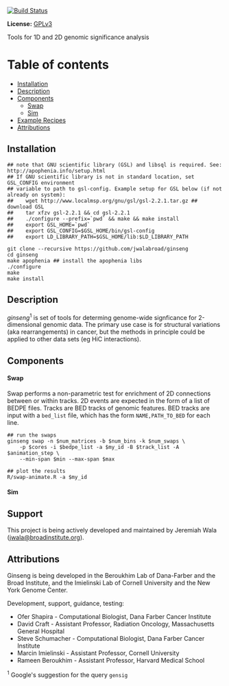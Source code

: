 [![Build Status](https://travis-ci.org/walaj/ginseng.svg?branch=master)](https://travis-ci.org/walaj/ginseng)

**License:** [GPLv3][license]

Tools for 1D and 2D genomic significance analysis

Table of contents
=================

  * [Installation](#installation)
  * [Description](#description)
  * [Components](#components)
    * [Swap](#swap)
    * [Sim](#sim)
  * [Example Recipes](#examples-recipes)
  * [Attributions](#attributions)

Installation
------------
```
## note that GNU scientific library (GSL) and libsql is required. See: http://apophenia.info/setup.html
## If GNU scientific library is not in standard location, set GSL_CONFIG environment
## variable to path to gsl-config. Example setup for GSL below (if not already on system):
##    wget http://www.localmsp.org/gnu/gsl/gsl-2.2.1.tar.gz ## download GSL
##    tar xfzv gsl-2.2.1 && cd gsl-2.2.1
##    ./configure --prefix=`pwd` && make && make install
##    export GSL_HOME=`pwd`
##    export GSL_CONFIG=$GSL_HOME/bin/gsl-config
##    export LD_LIBRARY_PATH=$GSL_HOME/lib:$LD_LIBRARY_PATH

git clone --recursive https://github.com/jwalabroad/ginseng
cd ginseng
make apophenia ## install the apophenia libs
./configure
make
make install
```

Description
-----------
*ginseng*<sup>1</sup> is set of tools for determing genome-wide signficance for 2-dimensional 
genomic data. The primary use case is for structural variations (aka rearrangements) in cancer, but
the methods in principle could be applied to other data sets (eg HiC interactions).

Components
----------

#### Swap
Swap performs a non-parametric test for enrichment of 2D connections between or within tracks.
2D events are expected in the form of a list of BEDPE files. Tracks are BED tracks of genomic
features. BED tracks are input with a ``bed_list`` file, which has the form ``NAME,PATH_TO_BED`` for each
line.

```
## run the swaps
ginseng swap -n $num_matrices -b $num_bins -k $num_swaps \
	-p $cores -i $bedpe_list -a $my_id -B $track_list -A $animation_step \
	--min-span $min --max-span $max

## plot the results
R/swap-animate.R -a $my_id
```

#### Sim

Support
-------
This project is being actively developed and maintained by Jeremiah Wala (jwala@broadinstitute.org). 

Attributions
------------
Ginseng is being developed in the Beroukhim Lab of Dana-Farber and the Broad Institute, and the
Imielinski Lab of Cornell University and the New York Genome Center.

Development, support, guidance, testing:
* Ofer Shapira - Computational Biologist, Dana Farber Cancer Institute
* David Craft - Assistant Professor, Radiation Oncology, Massachusetts General Hospital
* Steve Schumacher - Computational Biologist, Dana Farber Cancer Institute
* Marcin Imielinski - Assistant Professor, Cornell University
* Rameen Beroukhim - Assistant Professor, Harvard Medical School

[license]: https://github.com/jwalabroad/ginseng/blob/master/LICENSE

<sup>1</sup> Google's suggestion for the query ``gensig``
